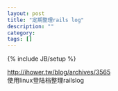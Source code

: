 ```yaml
---
layout: post
title: "定期整理rails log"
description: ""
category: 
tags: []
---
```

{% include JB/setup %}

<http://ihower.tw/blog/archives/3565>  
使用linux登陆档整理railslog  

